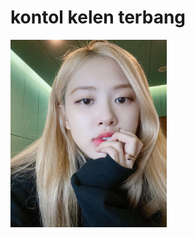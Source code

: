 <html>
    <head>
    </head>
    <body>
        <h1>kontol kelen terbang
        </h1>
        <img style="height: 300px; width: 250px;" src="rose.jpg">
    </body>
</html>
